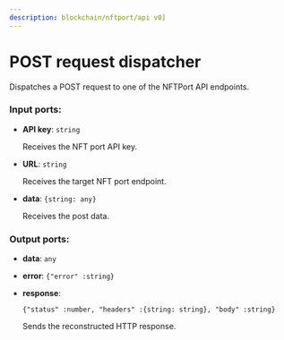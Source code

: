 ```yaml
---
description: blockchain/nftport/api v0]
---
```


# POST request dispatcher

Dispatches a POST request to one of the NFTPort API endpoints.

### Input ports:

* __API key__: `string`

    Receives the NFT port API key.


* __URL__: `string`

    Receives the target NFT port endpoint.
    


* __data__: `{string: any}`

    Receives the post data.

### Output ports:

* __data__: `any`


* __error__: `{"error" :string}`


* __response__: 
    ```
    {"status" :number, "headers" :{string: string}, "body" :string}
    ```

    Sends the reconstructed HTTP response.

